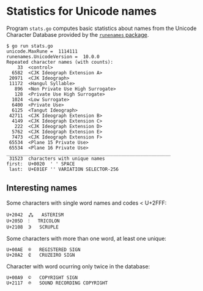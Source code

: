 # Statistics for Unicode names

Program `stats.go` computes basic statistics about names from the Unicode Character Database provided by the [`runenames` package](https://godoc.org/golang.org/x/text/unicode/runenames).

```
$ go run stats.go
unicode.MaxRune =  1114111
runenames.UnicodeVersion =  10.0.0
Repeated character names (with counts):
    33	<control>
  6582	<CJK Ideograph Extension A>
 20971	<CJK Ideograph>
 11172	<Hangul Syllable>
   896	<Non Private Use High Surrogate>
   128	<Private Use High Surrogate>
  1024	<Low Surrogate>
  6400	<Private Use>
  6125	<Tangut Ideograph>
 42711	<CJK Ideograph Extension B>
  4149	<CJK Ideograph Extension C>
   222	<CJK Ideograph Extension D>
  5762	<CJK Ideograph Extension E>
  7473	<CJK Ideograph Extension F>
 65534	<Plane 15 Private Use>
 65534	<Plane 16 Private Use>
____________________________________________________________
 31523	characters with unique names
first:	U+0020	' '	SPACE
 last:	U+E01EF	'󠇯'	VARIATION SELECTOR-256
```

## Interesting names

Some characters with single word names and codes < U+2FFF:

```
U+2042	⁂	ASTERISM
U+205D	⁝	TRICOLON
U+2108	℈	SCRUPLE
```

Some characters with more than one word, at least one unique:

```
U+00AE	®	REGISTERED SIGN
U+20A2	₢	CRUZEIRO SIGN
```

Character with word ocurring only twice in the database:

```
U+00A9	©	COPYRIGHT SIGN
U+2117	℗	SOUND RECORDING COPYRIGHT
```

